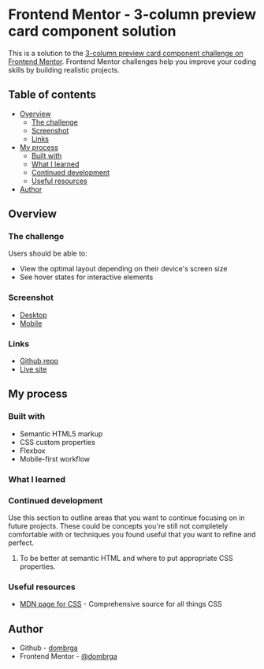# Frontend Mentor - 3-column preview card component solution

This is a solution to the [3-column preview card component challenge on Frontend Mentor](https://www.frontendmentor.io/challenges/3column-preview-card-component-pH92eAR2-). Frontend Mentor challenges help you improve your coding skills by building realistic projects. 

## Table of contents

- [Overview](#overview)
  - [The challenge](#the-challenge)
  - [Screenshot](#screenshot)
  - [Links](#links)
- [My process](#my-process)
  - [Built with](#built-with)
  - [What I learned](#what-i-learned)
  - [Continued development](#continued-development)
  - [Useful resources](#useful-resources)
- [Author](#author)


## Overview

### The challenge

Users should be able to:

- View the optimal layout depending on their device's screen size
- See hover states for interactive elements

### Screenshot

- [Desktop](./screenshots/desktop.jpg)
- [Mobile](./screenshots/mobile.jpg)

### Links

- [Github repo](https://github.com/dombrga/three-column-preview)
- [Live site](https://dombrga.github.io/three-column-preview/)

## My process

### Built with

- Semantic HTML5 markup
- CSS custom properties
- Flexbox
- Mobile-first workflow

### What I learned

### Continued development

Use this section to outline areas that you want to continue focusing on in future projects. These could be concepts you're still not completely comfortable with or techniques you found useful that you want to refine and perfect.

1. To be better at semantic HTML and where to put appropriate CSS properties.

### Useful resources

- [MDN page for CSS](https://developer.mozilla.org/en-US/docs/Web/CSS) - Comprehensive source for all things CSS


## Author

- Github - [dombrga](https://github.com/dombrga)
- Frontend Mentor - [@dombrga](https://www.frontendmentor.io/profile/dombrga)